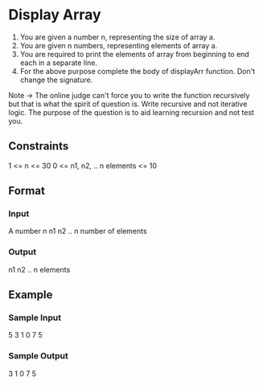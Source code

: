 # Display Array

1. You are given a number n, representing the size of array a.
2. You are given n numbers, representing elements of array a.
3. You are required to print the elements of array from beginning to end each in a separate line.
4. For the above purpose complete the body of displayArr function. Don't change the signature.

Note -> The online judge can't force you to write the function recursively but that is what the spirit of question is. Write recursive and not iterative logic. The purpose of the question is to aid learning recursion and not test you.

## Constraints
1 <= n <= 30
0 <= n1, n2, .. n elements <= 10

## Format
### Input
A number n
n1
n2
.. n number of elements

### Output
n1
n2
.. n elements

## Example
### Sample Input
5
3
1
0
7
5

### Sample Output
3
1
0
7
5

